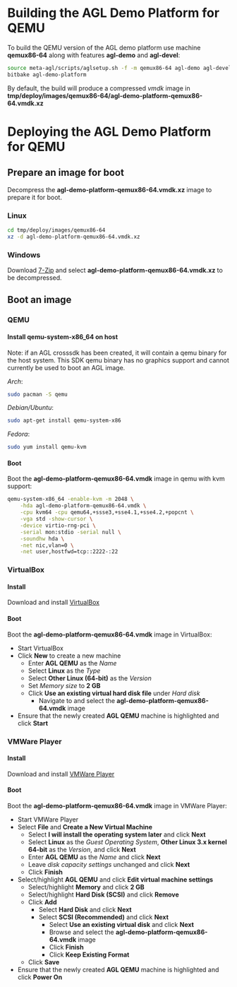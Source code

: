 # Building the AGL Demo Platform for QEMU

To build the QEMU version of the AGL demo platform use machine **qemux86-64** along with features **agl-demo** and **agl-devel**:

```bash
source meta-agl/scripts/aglsetup.sh -f -m qemux86-64 agl-demo agl-devel
bitbake agl-demo-platform
```

By default, the build will produce a compressed *vmdk* image in **tmp/deploy/images/qemux86-64/agl-demo-platform-qemux86-64.vmdk.xz**

# Deploying the AGL Demo Platform for QEMU

## Prepare an image for boot

Decompress the **agl-demo-platform-qemux86-64.vmdk.xz** image to prepare it for boot.

### Linux


```bash
cd tmp/deploy/images/qemux86-64
xz -d agl-demo-platform-qemux86-64.vmdk.xz
```

### Windows

Download [7-Zip](http://www.7-zip.org/) and select **agl-demo-platform-qemux86-64.vmdk.xz** to be decompressed.

## Boot an image

### QEMU

#### Install qemu-system-x86_64 on host

Note: if an AGL crosssdk has been created, it will contain a qemu binary for the host system. This SDK qemu binary has no graphics support and cannot currently be used to boot an AGL image.

*Arch*:
```bash
sudo pacman -S qemu
```

*Debian/Ubuntu*:
```bash
sudo apt-get install qemu-system-x86
```

*Fedora*:
```bash
sudo yum install qemu-kvm
```

#### Boot

Boot the **agl-demo-platform-qemux86-64.vmdk** image in qemu with kvm support:
```bash
qemu-system-x86_64 -enable-kvm -m 2048 \
	-hda agl-demo-platform-qemux86-64.vmdk \
	-cpu kvm64 -cpu qemu64,+ssse3,+sse4.1,+sse4.2,+popcnt \
	-vga std -show-cursor \
	-device virtio-rng-pci \
	-serial mon:stdio -serial null \
	-soundhw hda \
	-net nic,vlan=0 \
	-net user,hostfwd=tcp::2222-:22
```

### VirtualBox

#### Install

Download and install [VirtualBox](https://www.virtualbox.org/wiki/Downloads)

#### Boot

Boot the **agl-demo-platform-qemux86-64.vmdk** image in VirtualBox:
  * Start VirtualBox
  * Click **New** to create a new machine
    * Enter **AGL QEMU** as the *Name*
    * Select **Linux** as the *Type*
    * Select **Other Linux (64-bit)** as the *Version*
    * Set *Memory size* to **2 GB**
    * Click **Use an existing virtual hard disk file** under *Hard disk*
       * Navigate to and select the **agl-demo-platform-qemux86-64.vmdk** image
  * Ensure that the newly created **AGL QEMU** machine is highlighted and click **Start**

### VMWare Player

#### Install

Download and install [VMWare Player](https://www.vmware.com/products/player/playerpro-evaluation.html)

#### Boot

Boot the **agl-demo-platform-qemux86-64.vmdk** image in VMWare Player:
  * Start VMWare Player
  * Select **File** and **Create a New Virtual Machine**
    * Select **I will install the operating system later** and click **Next**
    * Select **Linux** as the *Guest Operating System*, **Other Linux 3.x kernel 64-bit** as the *Version*, and click **Next**
    * Enter **AGL QEMU** as the *Name* and click **Next**
    * Leave *disk capacity settings* unchanged and click **Next**
    * Click **Finish**
  * Select/highlight **AGL QEMU** and click **Edit virtual machine settings**
    * Select/highlight **Memory** and click **2 GB**
    * Select/highlight **Hard Disk (SCSI)** and click **Remove**
    * Click **Add**
      * Select **Hard Disk** and click **Next**
      * Select **SCSI (Recommended)** and click **Next**
         * Select **Use an existing virtual disk** and click **Next**
         * Browse and select the **agl-demo-platform-qemux86-64.vmdk** image
         * Click **Finish**
         * Click **Keep Existing Format**
    * Click **Save**
  * Ensure that the newly created **AGL QEMU** machine is highlighted and click **Power On**
